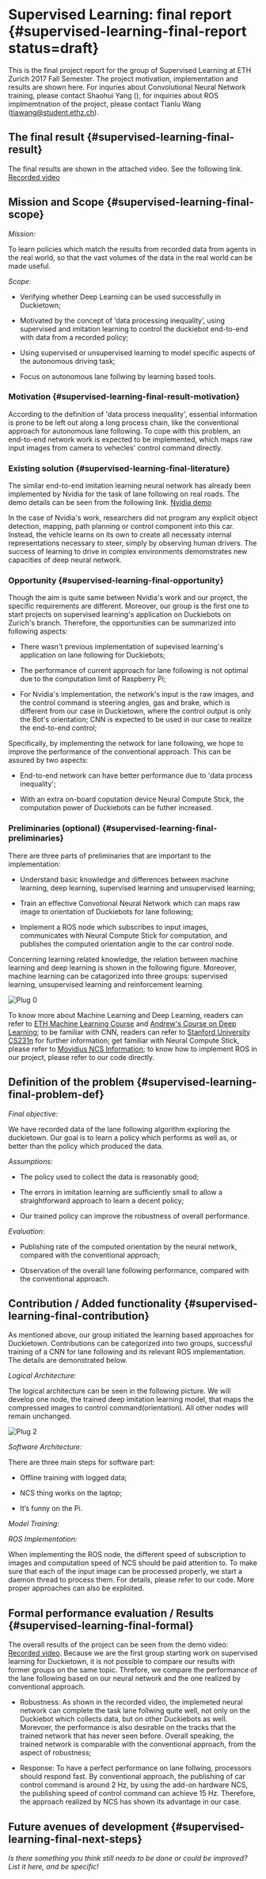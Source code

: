 #  Supervised Learning: final report {#supervised-learning-final-report status=draft}

This is the final project report for the group of Supervised Learning at ETH Zurich 2017 Fall Semester. The project motivation, implementation and results are shown here. For inquries about Convolutional Neural Network training, please contact Shaohui Yang (), for inquiries about ROS implmemtnation of the project, please contact Tianlu Wang (tiawang@student.ethz.ch).

## The final result {#supervised-learning-final-result}

The final results are shown in the attached video. See the following link. [Recorded video](https://youtu.be/FCP8Ndoxae0) 

## Mission and Scope {#supervised-learning-final-scope}

_Mission:_

To learn policies which match the results from recorded data from agents in the real world, so that the vast volumes of the data in the real world can be made useful.

_Scope:_

- Verifying whether Deep Learning can be used successfully in Duckietown;

- Motivated by the concept of ‘data processing inequality’, using supervised and imitation learning to control the duckiebot end-to-end with data from a recorded policy;

- Using supervised or unsupervised learning to model specific aspects of the autonomous driving task;
 
- Focus on autonomous lane follwing by learning based tools. 

### Motivation {#supervised-learning-final-result-motivation}

According to the definition of 'data process inequality', essential information is prone to be left out along a long process chain, like the conventional approach for autonomous lane following. To cope with this problem, an end-to-end network work is expected to be implemented, which maps raw input images from camera to vehecles' control command directly.

### Existing solution {#supervised-learning-final-literature}

The similar end-to-end imitation learning neural network has already been implemented by Nvidia for the task of lane following on real roads. The demo details can be seen from the following link. [Nvidia demo](https://youtu.be/-96BEoXJMs0)

In the case of Nvidia's work, researchers did not program any explicit object detection, mapping, path planning or control component into this car. Instead, the vehicle learns on its own to create all necessaty internal representations necessary to steer, simply by observing human drivers. The success of learning to drive in complex environments demomstrates new capacities of deep neural network.

### Opportunity {#supervised-learning-final-opportunity}

Though the aim is quite same between Nvidia's work and our project, the specific requirements are different. Moreover, our group is the first one to start projects on supervised learning's application on Duckiebots on Zurich's branch. Therefore, the opportunities can be summarized into following aspects:

- There wasn't previous implementation of supevised learning's application on lane following for Duckiebots;

- The performance of current approach for lane following is not optimal due to the computation limit of Raspberry Pi;

- For Nvidia's implementation, the network's input is the raw images, and the control command is steering angles, gas and brake, which is different from our case in Duckietown, where the control output is only the Bot's orientation; CNN is expected to be used in our case to realize the end-to-end control;

Specifically, by implementing the network for lane following, we hope to improve the performance of the conventional approach. This can be assured by two aspects: 

- End-to-end network can have better performance due to 'data process inequality';

- With an extra on-board coputation device Neural Compute Stick, the computation power of Duckiebots can be futher increased.

### Preliminaries (optional) {#supervised-learning-final-preliminaries}

There are three parts of preliminaries that are important to the implementation:

- Understand basic knowledge and differences between machine learning, deep learning, supervised learning and unsupervised learning;

- Train an effective Convotional Neural Network which can maps raw image to orientation of Duckiebots for lane following;

- Implement a ROS node which subscribes to input images, communicates with Neural Compute Stick for computation, and publishes the computed orientation angle to the car control node. 

Concerning learning related knowledge, the relation between machine learning and deep learning is shown in the following figure. Moreover, machine learning can be catagorized into three groups: supervised learning, unsupervised learning and reinforcement learning.

![Plug 0](machine-deep.png)

To know more about Machine Learning and Deep Learning, readers can refer to [ETH Machine Learning Course](https://ml2.inf.ethz.ch/courses/ml/) and [Andrew's Course on Deep Learning](https://www.deeplearning.ai/); to be familiar with CNN, readers can refer to [Stanford University CS231n](http://cs231n.stanford.edu/) for further information; get familiar with Neural Compute Stick, please refer to [Movidius NCS Information](https://developer.movidius.com/); to know how to implement ROS in our project, please refer to our code directly.

## Definition of the problem {#supervised-learning-final-problem-def}

_Final objective:_

We have recorded data of the lane following algorithm exploring the duckietown. Our goal is to learn a policy which performs as well as, or better than the policy which produced the data.

_Assumptions:_

- The policy used to collect the data is reasonably good;

- The errors in imitation learning are sufficiently small to allow a straightforward approach to learn a decent policy;

- Our trained policy can improve the robustness of overall performance. 

_Evaluation:_

- Publishing rate of the computed orientation by the neural network, compared with the conventional approach;

- Observation of the overall lane following performance, compared with the conventional approach.

## Contribution / Added functionality {#supervised-learning-final-contribution}

As mentioned above, our group initiated the learning based approaches for Duckietown. Contributions can be categorized into two groups, successful training of a CNN for lane following and  its relevant ROS implementation. The details are demonstrated below.

_Logical Architecture:_

The logical architecture can be seen in the following picture. We will develop one node, the trained deep imitation learning model, that maps the compressed images to control command(orientation). All other nodes will remain unchanged.

![Plug 2](intermediate_plug1.png)

_Software Architecture:_

There are three main steps for software part:

- Offline training with logged data;

- NCS thing works on the laptop; 

- It’s funny on the Pi.

_Model Training:_

_ROS Implementation:_

When implementing the ROS node, the different speed of subscription to images and computation speed of NCS should be paid attention to. To make sure that each of the input image can be processed properly, we start a daemon thread to process them. For details, please refer to our code. More proper approaches can also be exploited.

## Formal performance evaluation / Results {#supervised-learning-final-formal}

The overall results of the project can be seen from the demo video: [Recorded video](https://youtu.be/FCP8Ndoxae0). Because we are the first group starting work on supervised learning for Duckietown, it is not possible to compare our results with former groups on the same topic. Threfore, we compare the performance of the lane following based on our neural network and the one realized by conventional approach. 

- Robustness: As shown in the recorded video, the implemeted neural network can complete the task lane follwing quite well, not only on the Duckiebot which collects data, but on other Duckiebots as well. Morevoer, the performance is also desirable on the tracks that the trained network that has never seen before. Overall speaking, the trained network is comparable with the conventional approach, from the aspect of robustness;

- Response: To have a perfect performance on lane follwing, processors should respond fast. By conventional approach, the publishing of car control command is around 2 Hz, by using the add-on hardware NCS, the publishing speed of control command can achieve 15 Hz. Therefore, the approach realized by NCS has shown its advantage in our case.

## Future avenues of development {#supervised-learning-final-next-steps}

_Is there something you think still needs to be done or could be improved? List it here, and be specific!_
